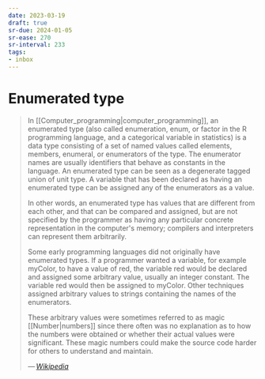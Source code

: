 ```yaml
---
date: 2023-03-19
draft: true
sr-due: 2024-01-05
sr-ease: 270
sr-interval: 233
tags:
- inbox
---
```


# Enumerated type

> In [[Computer_programming|computer_programming]], an enumerated type (also
> called enumeration, enum, or factor in the R programming language, and a
> categorical variable in statistics) is a data type consisting of a set of
> named values called elements, members, enumeral, or enumerators of the type.
> The enumerator names are usually identifiers that behave as constants in the
> language. An enumerated type can be seen as a degenerate tagged union of unit
> type. A variable that has been declared as having an enumerated type can be
> assigned any of the enumerators as a value.
>
> In other words, an enumerated type has values that are different from each
> other, and that can be compared and assigned, but are not specified by the
> programmer as having any particular concrete representation in the computer's
> memory; compilers and interpreters can represent them arbitrarily.
>
> Some early programming languages did not originally have enumerated types. If
> a programmer wanted a variable, for example myColor, to have a value of red,
> the variable red would be declared and assigned some arbitrary value, usually
> an integer constant. The variable red would then be assigned to myColor. Other
> techniques assigned arbitrary values to strings containing the names of the
> enumerators.
>
> These arbitrary values were sometimes referred to as magic [[Number|numbers]]
> since there often was no explanation as to how the numbers were obtained or
> whether their actual values were significant. These magic numbers could make
> the source code harder for others to understand and maintain.
>
> — <cite>[Wikipedia](https://en.wikipedia.org/wiki/Enumerated_type)</cite>
